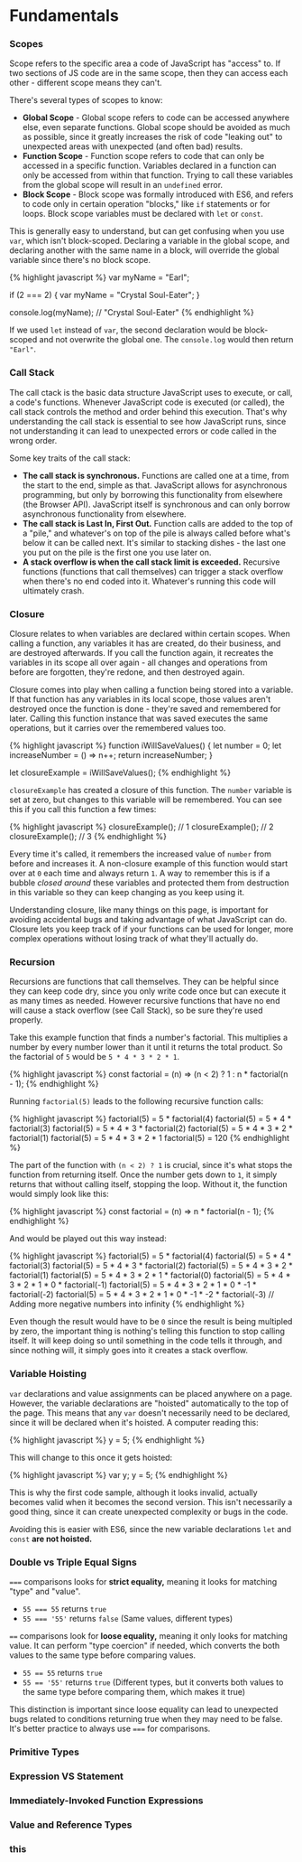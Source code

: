 # Fundamentals

### Scopes

Scope refers to the specific area a code of JavaScript has "access" to. If two sections of JS code are in the same scope, then they can access each other - different scope means they can't.

There's several types of scopes to know:

* **Global Scope** - Global scope refers to code can be accessed anywhere else, even separate functions. Global scope should be avoided as much as possible, since it greatly increases the risk of code "leaking out" to unexpected areas with unexpected (and often bad) results.
* **Function Scope** - Function scope refers to code that can only be accessed in a specific function. Variables declared in a function can only be accessed from within that function. Trying to call these variables from the global scope will result in an `undefined` error.
* **Block Scope** - Block scope was formally introduced with ES6, and refers to code only in certain operation "blocks," like `if` statements or for loops. Block scope variables must be declared with `let` or `const`.

This is generally easy to understand, but can get confusing when you use `var`, which isn't block-scoped. Declaring a variable in the global scope, and declaring another with the same name in a block, will override the global variable since there's no block scope.

{% highlight javascript %}
var myName = "Earl";

if (2 === 2) {
  var myName = "Crystal Soul-Eater";
}

console.log(myName); // "Crystal Soul-Eater"
{% endhighlight %}

If we used `let` instead of `var`, the second declaration would be block-scoped and not overwrite the global one. The `console.log` would then return `"Earl"`.

### Call Stack

The call ctack is the basic data structure JavaScript uses to execute, or call, a code's functions. Whenever JavaScript code is executed (or called), the call stack controls the method and order behind this execution. That's why understanding the call stack is essential to see how JavaScript runs, since not understanding it can lead to unexpected errors or code called in the wrong order.

Some key traits of the call stack:

* **The call stack is synchronous.** Functions are called one at a time, from the start to the end, simple as that. JavaScript allows for asynchronous programming, but only by borrowing this functionality from elsewhere (the Browser API). JavaScript itself is synchronous and can only borrow asynchronous functionality from elsewhere.
* **The call stack is Last In, First Out.** Function calls are added to the top of a "pile," and whatever's on top of the pile is always called before what's below it can be called next. It's similar to stacking dishes - the last one you put on the pile is the first one you use later on.
* **A stack overflow is when the call stack limit is exceeded.** Recursive functions (functions that call themselves) can trigger a stack overflow when there's no end coded into it. Whatever's running this code will ultimately crash.

### Closure

Closure relates to when variables are declared within certain scopes. When calling a function, any variables it has are created, do their business, and are destroyed afterwards. If you call the function again, it recreates the variables in its scope all over again - all changes and operations from before are forgotten, they're redone, and then destroyed again.

Closure comes into play when calling a function being stored into a variable. If that function has any variables in its local scope, those values aren't destroyed once the function is done - they're saved and remembered for later. Calling this function instance that was saved executes the same operations, but it carries over the remembered values too.

{% highlight javascript %}
function iWillSaveValues() {
  let number = 0;
  let increaseNumber = () => n++;
  return increaseNumber;
}

let closureExample = iWillSaveValues();
{% endhighlight %}

`closureExample` has created a closure of this function. The `number` variable is set at zero, but changes to this variable will be remembered. You can see this if you call this function a few times:

{% highlight javascript %}
closureExample(); // 1
closureExample(); // 2
closureExample(); // 3
{% endhighlight %}

Every time it's called, it remembers the increased value of `number` from before and increases it. A non-closure example of this function would start over at `0` each time and always return `1`. A way to remember this is if a bubble _closed around_ these variables and protected them from destruction in this variable so they can keep changing as you keep using it.

Understanding closure, like many things on this page, is important for avoiding accidental bugs and taking advantage of what JavaScript can do. Closure lets you keep track of if your functions can be used for longer, more complex operations without losing track of what they'll actually do.

### Recursion

Recursions are functions that call themselves. They can be helpful since they can keep code dry, since you only write code once but can execute it as many times as needed. However recursive functions that have no end will cause a stack overflow (see Call Stack), so be sure they're used properly.

Take this example function that finds a number's factorial. This multiplies a number by every number lower than it until it returns the total product. So the factorial of `5` would be `5 * 4 * 3 * 2 * 1`.

{% highlight javascript %}
const factorial = (n) => (n < 2) ? 1 : n * factorial(n - 1);
{% endhighlight %}

Running `factorial(5)` leads to the following recursive function calls:

{% highlight javascript %}
factorial(5) = 5 * factorial(4)
factorial(5) = 5 * 4 * factorial(3)
factorial(5) = 5 * 4 * 3 * factorial(2)
factorial(5) = 5 * 4 * 3 * 2 * factorial(1)
factorial(5) = 5 * 4 * 3 * 2 * 1
factorial(5) = 120
{% endhighlight %}

The part of the function with `(n < 2) ? 1` is crucial, since it's what stops the function from returning itself. Once the number gets down to `1`, it simply returns that without calling itself, stopping the loop. Without it, the function would simply look like this:

{% highlight javascript %}
const factorial = (n) => n * factorial(n - 1);
{% endhighlight %}

And would be played out this way instead:

{% highlight javascript %}
factorial(5) = 5 * factorial(4)
factorial(5) = 5 * 4 * factorial(3)
factorial(5) = 5 * 4 * 3 * factorial(2)
factorial(5) = 5 * 4 * 3 * 2 * factorial(1)
factorial(5) = 5 * 4 * 3 * 2 * 1 * factorial(0)
factorial(5) = 5 * 4 * 3 * 2 * 1 * 0 * factorial(-1)
factorial(5) = 5 * 4 * 3 * 2 * 1 * 0 * -1 * factorial(-2)
factorial(5) = 5 * 4 * 3 * 2 * 1 * 0 * -1 * -2 * factorial(-3)
// Adding more negative numbers into infinity
{% endhighlight %}

Even though the result would have to be `0` since the result is being multipled by zero, the important thing is nothing's telling this function to stop calling itself. It will keep doing so until something in the code tells it through, and since nothing will, it simply goes into it creates a stack overflow.


### Variable Hoisting

`var` declarations and value assignments can be placed anywhere on a page. However, the variable declarations are "hoisted" automatically to the top of the page. This means that any `var` doesn't necessarily need to be declared, since it will be declared when it's hoisted. A computer reading this:

{% highlight javascript %}
y = 5;
{% endhighlight %}

This will change to this once it gets hoisted:

{% highlight javascript %}
var y;
y = 5;
{% endhighlight %}

This is why the first code sample, although it looks invalid, actually becomes valid when it becomes the second version. This isn't necessarily a good thing, since it can create unexpected complexity or bugs in the code.

Avoiding this is easier with ES6, since the new variable declarations `let` and `const` **are not hoisted.**

### Double vs Triple Equal Signs

`===` comparisons looks for **strict equality,** meaning it looks for matching "type" and "value".

* `55 === 55` returns `true`
* `55 === '55'` returns `false` (Same values, different types)

`==` comparisons look for **loose equality,** meaning it only looks for matching value. It can perform "type coercion" if needed, which converts the both values to the same type before comparing values.

* `55 == 55` returns `true`
* `55 == '55'` returns `true` (Different types, but it converts both values to the same type before comparing them, which makes it true)

This distinction is important since loose equality can lead to unexpected bugs related to conditions returning true when they may need to be false. It's better practice to always use `===` for comparisons.

### Primitive Types

### Expression VS Statement

### Immediately-Invoked Function Expressions

### Value and Reference Types

### this
